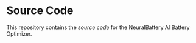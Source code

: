 # Source Code

This repository contains the *source code* for the NeuralBattery AI Battery Optimizer.

